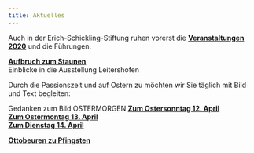 ```yaml
---
title: Aktuelles
---
```

Auch in der Erich-Schickling-Stiftung ruhen vorerst die [**Veranstaltungen 2020**](/veranstaltungen/2020/) und die Führungen. 

[**Aufbruch zum Staunen**](/veranstaltungen/2020/leitershofenausstellung/)   
Einblicke in die Ausstellung Leitershofen

Durch die Passionszeit und auf Ostern zu möchten wir Sie täglich mit Bild und Text begleiten:
   
Gedanken zum Bild OSTERMORGEN 
[**Zum Ostersonntag 12. April**](/bildgedanken/20200412schuller/)  
[**Zum Ostermontag 13. April**](/bildgedanken/20200413schuller/)      
[**Zum Dienstag 14. April**](/bildgedanken/20200414schuller/)
  
[**Ottobeuren zu Pfingsten**](/bildgedanken/20200420schuller/)